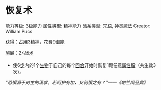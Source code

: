 # 恢复术

能力等级: 3级能力
属性类型: 精神能力
派系类型: 咒语, 神灵魔法
Creator: William Pucs

<aside>

[获得](https://www.notion.so/1b3d619a067b8027ba38e2c1caf9d84b?pvs=21)：[占用](https://www.notion.so/1b3d619a067b8028a794de6ceed96ec0?pvs=21)3[精神](https://www.notion.so/1b3d619a067b800a8da5d96dd60be2b1?pvs=21)，花费9[潜能](https://www.notion.so/1b3d619a067b80c2bdb4c721adc30021?pvs=21)

</aside>

<aside>

[施展](https://www.notion.so/1b3d619a067b80f38dccf027f026b32f?pvs=21)：2⚡️[战术](https://www.notion.so/1b3d619a067b8051b6eaffd160aee01c?pvs=21)

- 使6[步](https://www.notion.so/1b3d619a067b800fb1cfe9f0ef45b9ef?pvs=21)内的1个[生物](https://www.notion.so/1b3d619a067b80d0bbe1d113bf20ff1f?pvs=21)于自己的每个[回合](https://www.notion.so/1b3d619a067b80d5b828fcef065cc971?pvs=21)开始时恢复1颗任意[属性骰](https://www.notion.so/1b3d619a067b80d2a1ebea63149d92fb?pvs=21)（共生效3次）。
</aside>

*“恐惧源于对生的渴求。若呵护有加，又何惧之有？”——《帕兰凯圣典》*